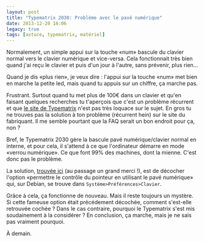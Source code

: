 ```yaml
---
layout: post
title: "Typematrix 2030: Problème avec le pavé numérique"
date: 2013-12-20 16:06
legacy: true
tags: [astuce, typematrix, matériel]
---
```



Normalement, un simple appui sur la touche «num» bascule du clavier
normal vers le clavier numérique et vice-versa. Cela fonctionnait
très bien quand j'ai reçu le clavier et puis d'un jour à l'autre,
sans prévenir, plus rien…

<!-- more -->

Quand je dis «plus rien», je veux dire : l'appui sur la touche «num» met
bien en marche la petite led, mais quand tu appuis sur un chiffre, ça
marche pas.

Frustrant. Surtout quand tu met plus de 100€ dans un clavier et qu'en faisant
quelques recherches tu t'aperçois que c'est un problème récurrent et
que [le site de Typematrix](http://typematrix.com/support/user-guide.php) n'est pas très loquace sur le sujet. En gros tu ne
trouves pas la solution à ton problème (récurrent hein) sur le site du
fabriquant. Il me semble pourtant que la FAQ serait un bon endroit pour 
ça, non ?

Bref, le Typematrix 2030 gère la bascule pavé numérique/clavier normal en
interne, et pour cela, il s'attend à ce que l'ordinateur démarre en mode
«verrou numérique». Ce que font 99% des machines, dont la mienne. C'est donc
pas le problème.

La solution, [trouvée ici](http://brainstormy.wordpress.com/2011/11/29/typematrix-ez-2030-et-ubuntu-11-10/) (au passage un grand merci !),
est de décocher l'option «permettre le contrôle du pointeur en utilisant le
pavé numérique» qui, sur Debian, se trouve dans `Système>Préférences>Clavier`.

Grâce à cela, ça fonctionne de nouveau. Mais il reste toujours un mystère.
Si cette fameuse option était précédement décochée, comment s'est-elle
retrouvée cochée ? Dans le cas contraire, pourquoi le Typematrix s'est
mis soudainement à la considérer ? En conclusion, ça marche, mais je ne
sais pas vraiment pourquoi.



À demain.




